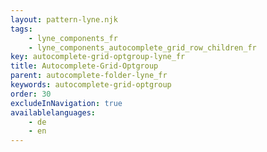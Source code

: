 ```yaml
---
layout: pattern-lyne.njk
tags: 
    - lyne_components_fr
    - lyne_components_autocomplete_grid_row_children_fr
key: autocomplete-grid-optgroup-lyne_fr
title: Autocomplete-Grid-Optgroup
parent: autocomplete-folder-lyne_fr
keywords: autocomplete-grid-optgroup
order: 30
excludeInNavigation: true
availablelanguages: 
    - de
    - en
---
```

